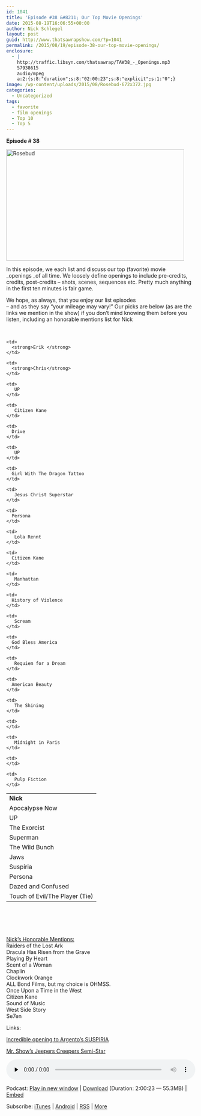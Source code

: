 ```yaml
---
id: 1041
title: 'Episode #38 &#8211; Our Top Movie Openings'
date: 2015-08-19T16:06:55+00:00
author: Nick Schlegel
layout: post
guid: http://www.thatsawrapshow.com/?p=1041
permalink: /2015/08/19/episode-38-our-top-movie-openings/
enclosure:
  - |
    http://traffic.libsyn.com/thatsawrap/TAW38_-_Openings.mp3
    57938615
    audio/mpeg
    a:2:{s:8:"duration";s:8:"02:00:23";s:8:"explicit";s:1:"0";}
image: /wp-content/uploads/2015/08/Rosebud-672x372.jpg
categories:
  - Uncategorized
tags:
  - favorite
  - film openings
  - Top 10
  - Top 5
---
```

**Episode # 38**

<img class="aligncenter size-large wp-image-1042" src="http://www.thatsawrapshow.com/wp-content/uploads/2015/08/Rosebud-1024x640.jpg" alt="Rosebud" width="474" height="296" srcset="http://www.thatsawrapshow.com/wp-content/uploads/2015/08/Rosebud-1024x640.jpg 1024w, http://www.thatsawrapshow.com/wp-content/uploads/2015/08/Rosebud-300x188.jpg 300w, http://www.thatsawrapshow.com/wp-content/uploads/2015/08/Rosebud-600x375.jpg 600w" sizes="(max-width: 474px) 100vw, 474px" /> 

In this episode, we each list and discuss our top (favorite) movie _openings _of all time. We loosely define openings to include pre-credits, credits, post-credits &#8211; shots, scenes, sequences etc. Pretty much anything in the first ten minutes is fair game.

We hope, as always, that you enjoy our list episodes[  
](http://www.thatsawrapshow.com/wp-content/uploads/2015/08/Rosebud.jpg) &#8211; and as they say &#8220;your mileage may vary!&#8221; Our picks are below (as are the links we mention in the show) if you don&#8217;t mind knowing them before you listen, including an honorable mentions list for Nick

&nbsp;

<!--more-->

<table style="height: 363px;" width="473">
  <tr>
    <td>
      <strong>Nick</strong>
    </td>
    
    <td>
      <strong>Erik </strong>
    </td>
    
    <td>
      <strong>Chris</strong>
    </td>
  </tr>
  
  <tr>
    <td>
      <div>
        Apocalypse Now
      </div>
    </td>
    
    <td>
       UP
    </td>
    
    <td>
       Citizen Kane
    </td>
  </tr>
  
  <tr>
    <td>
      UP
    </td>
    
    <td>
      Drive
    </td>
    
    <td>
       UP
    </td>
  </tr>
  
  <tr>
    <td>
      The Exorcist
    </td>
    
    <td>
      Girl With The Dragon Tattoo
    </td>
    
    <td>
       Jesus Christ Superstar
    </td>
  </tr>
  
  <tr>
    <td>
      Superman
    </td>
    
    <td>
      Persona
    </td>
    
    <td>
       Lola Rennt
    </td>
  </tr>
  
  <tr>
    <td>
      The Wild Bunch
    </td>
    
    <td>
      Citizen Kane
    </td>
    
    <td>
       Manhattan
    </td>
  </tr>
  
  <tr>
    <td>
      Jaws
    </td>
    
    <td>
      History of Violence
    </td>
    
    <td>
       Scream
    </td>
  </tr>
  
  <tr>
    <td>
      Suspiria
    </td>
    
    <td>
      God Bless America
    </td>
    
    <td>
       Requiem for a Dream
    </td>
  </tr>
  
  <tr>
    <td>
      Persona
    </td>
    
    <td>
      American Beauty
    </td>
    
    <td>
       The Shining
    </td>
  </tr>
  
  <tr>
    <td>
      Dazed and Confused
    </td>
    
    <td>
    </td>
    
    <td>
       Midnight in Paris
    </td>
  </tr>
  
  <tr>
    <td>
      Touch of Evil/The Player (Tie)
    </td>
    
    <td>
    </td>
    
    <td>
       Pulp Fiction
    </td>
  </tr>
</table>

<span style="text-decoration: underline;">Nick&#8217;s Honorable Mentions:</span>  
Raiders of the Lost Ark  
Dracula Has Risen from the Grave  
Playing By Heart  
Scent of a Woman  
Chaplin  
Clockwork Orange  
ALL Bond Films, but my choice is OHMSS.  
Once Upon a Time in the West  
Citizen Kane  
Sound of Music  
West Side Story  
Se7en

Links:

<a href="https://www.youtube.com/watch?v=XirKF7zCnxc" target="_blank">Incredible opening to Argento&#8217;s SUSPIRIA</a>

<a href="https://www.youtube.com/watch?v=jrGwjgK2jrM" target="_blank">Mr. Show&#8217;s Jeepers Creepers Semi-Star</a>

<div class="powerpress_player" id="powerpress_player_279">
  <audio class="wp-audio-shortcode" id="audio-1041-39" preload="none" style="width: 100%;" controls="controls"><source type="audio/mpeg" src="http://media.blubrry.com/thatsawrap/p/traffic.libsyn.com/thatsawrap/TAW38_-_Openings.mp3?_=39" /><a href="http://media.blubrry.com/thatsawrap/p/traffic.libsyn.com/thatsawrap/TAW38_-_Openings.mp3">http://media.blubrry.com/thatsawrap/p/traffic.libsyn.com/thatsawrap/TAW38_-_Openings.mp3</a></audio>
</div>

<p class="powerpress_links powerpress_links_mp3">
  Podcast: <a href="http://media.blubrry.com/thatsawrap/p/traffic.libsyn.com/thatsawrap/TAW38_-_Openings.mp3" class="powerpress_link_pinw" target="_blank" title="Play in new window" onclick="return powerpress_pinw('http://www.thatsawrapshow.com/?powerpress_pinw=1041-podcast');" rel="nofollow">Play in new window</a> | <a href="http://media.blubrry.com/thatsawrap/p/traffic.libsyn.com/thatsawrap/TAW38_-_Openings.mp3" class="powerpress_link_d" title="Download" rel="nofollow" download="TAW38_-_Openings.mp3">Download</a> (Duration: 2:00:23 &#8212; 55.3MB) | <a href="#" class="powerpress_link_e" title="Embed" onclick="return powerpress_show_embed('1041-podcast');" rel="nofollow">Embed</a>
</p>

<p class="powerpress_embed_box" id="powerpress_embed_1041-podcast" style="display: none;">
  <input id="powerpress_embed_1041-podcast_t" type="text" value="<iframe width=&quot;320&quot; height=&quot;30&quot; src=&quot;http://www.thatsawrapshow.com/?powerpress_embed=1041-podcast&amp;powerpress_player=mediaelement-audio&quot; frameborder=&quot;0&quot; scrolling=&quot;no&quot;></iframe>" onclick="javascript: this.select();" onfocus="javascript: this.select();" style="width: 70%;" readOnly />
</p>

<p class="powerpress_links powerpress_subscribe_links">
  Subscribe: <a href="https://itunes.apple.com/us/podcast/thats-a-wrap!/id638015669?mt=2&ls=1" class="powerpress_link_subscribe powerpress_link_subscribe_itunes" title="Subscribe on iTunes" rel="nofollow">iTunes</a> | <a href="http://subscribeonandroid.com/www.thatsawrapshow.com/feed/podcast/" class="powerpress_link_subscribe powerpress_link_subscribe_android" title="Subscribe on Android" rel="nofollow">Android</a> | <a href="http://www.thatsawrapshow.com/feed/podcast/" class="powerpress_link_subscribe powerpress_link_subscribe_rss" title="Subscribe via RSS" rel="nofollow">RSS</a> | <a href="http://www.thatsawrapshow.com/subscribe-to-podcast/" class="powerpress_link_subscribe powerpress_link_subscribe_more" title="More" rel="nofollow">More</a>
</p>

<!--powerpress_player-->